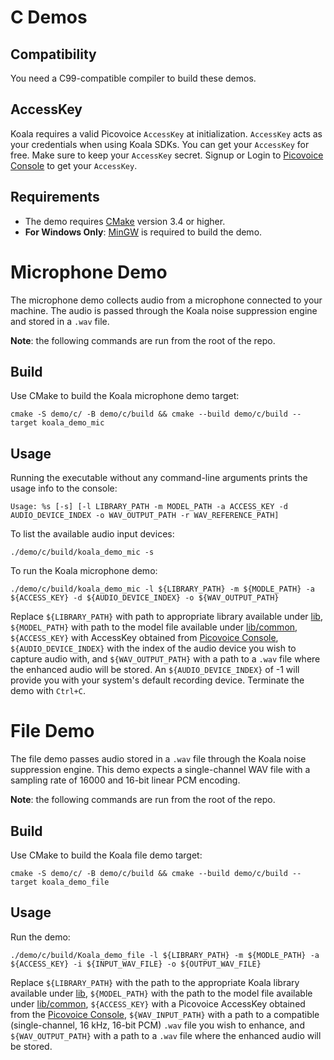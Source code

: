 # C Demos

## Compatibility

You need a C99-compatible compiler to build these demos.

## AccessKey

Koala requires a valid Picovoice `AccessKey` at initialization. `AccessKey` acts as your credentials when using Koala
SDKs.
You can get your `AccessKey` for free. Make sure to keep your `AccessKey` secret.
Signup or Login to [Picovoice Console](https://console.picovoice.ai/) to get your `AccessKey`.

## Requirements

- The demo requires [CMake](https://cmake.org/) version 3.4 or higher.
- **For Windows Only**: [MinGW](https://www.mingw-w64.org/) is required to build the demo.

# Microphone Demo

The microphone demo collects audio from a microphone connected to your machine. The audio is passed through the Koala
noise suppression engine and stored in a `.wav` file.

**Note**: the following commands are run from the root of the repo.

## Build

Use CMake to build the Koala microphone demo target:

```console
cmake -S demo/c/ -B demo/c/build && cmake --build demo/c/build --target koala_demo_mic
```

## Usage

Running the executable without any command-line arguments prints the usage info to the console:

```console
Usage: %s [-s] [-l LIBRARY_PATH -m MODEL_PATH -a ACCESS_KEY -d AUDIO_DEVICE_INDEX -o WAV_OUTPUT_PATH -r WAV_REFERENCE_PATH]
```

To list the available audio input devices:

```console
./demo/c/build/koala_demo_mic -s
```

To run the Koala microphone demo:

```console
./demo/c/build/koala_demo_mic -l ${LIBRARY_PATH} -m ${MODLE_PATH} -a ${ACCESS_KEY} -d ${AUDIO_DEVICE_INDEX} -o ${WAV_OUTPUT_PATH}
```

Replace `${LIBRARY_PATH}` with path to appropriate library available under [lib](../../lib), `${MODEL_PATH}` with path
to the model file available under [lib/common](../../lib/common), `${ACCESS_KEY}` with AccessKey
obtained from [Picovoice Console](https://console.picovoice.ai/), `${AUDIO_DEVICE_INDEX}` with the index of the
audio device you wish to capture audio with, and `${WAV_OUTPUT_PATH}` with a path to a `.wav` file
where the enhanced audio will be stored. An `${AUDIO_DEVICE_INDEX}` of -1 will provide you with your system's
default recording device. Terminate the demo with `Ctrl+C`.

# File Demo

The file demo passes audio stored in a `.wav` file through the Koala noise suppression engine. This demo expects a single-channel WAV file with a sampling rate of 16000 and 16-bit
linear PCM encoding.

**Note**: the following commands are run from the root of the repo.

## Build

Use CMake to build the Koala file demo target:

```console
cmake -S demo/c/ -B demo/c/build && cmake --build demo/c/build --target koala_demo_file
```

## Usage

Run the demo:

```console
./demo/c/build/Koala_demo_file -l ${LIBRARY_PATH} -m ${MODLE_PATH} -a ${ACCESS_KEY} -i ${INPUT_WAV_FILE} -o ${OUTPUT_WAV_FILE}
```

Replace `${LIBRARY_PATH}` with the path to the appropriate Koala library available
under [lib](../../lib), `${MODEL_PATH}` with the path to the model file available under [lib/common](../../lib/common),
`${ACCESS_KEY}` with a Picovoice AccessKey obtained from
the [Picovoice Console](https://console.picovoice.ai/), `${WAV_INPUT_PATH}` with a path to a compatible
(single-channel, 16 kHz, 16-bit PCM) `.wav` file you wish to enhance, and `${WAV_OUTPUT_PATH}` with a path to a `.wav`
file where the enhanced audio will be stored.
